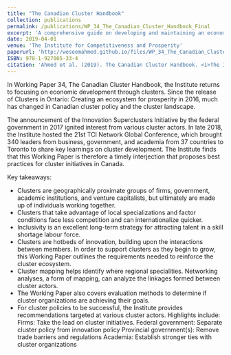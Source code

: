 ```yaml
---
title: "The Canadian Cluster Handbook"
collection: publications
permalink: /publications/WP_34_The_Canadian_Cluster_Handbook_Final
excerpt: 'A comprehensive guide on developing and maintaining an economic cluster ecosystem in Canada.'
date: 2019-04-01
venue: 'The Institute for Competitiveness and Prosperity'
paperurl: 'http://weseemahmed.github.io/files/WP_34_The_Canadian_Cluster_Handbook_Final.pdf'
ISBN: 978-1-927065-33-4
citation: 'Ahmed et al. (2019). The Canadian Cluster Handbook. <i>The Institute for Competitiveness and Prosperity</i>.'
---
```

In Working Paper 34, The Canadian Cluster Handbook, the Institute returns to focusing on economic development through clusters. Since the release of Clusters in Ontario: Creating an ecosystem for prosperity in 2016, much has changed in Canadian cluster policy and the cluster landscape.

The announcement of the Innovation Superclusters Initiative by the federal government in 2017 ignited interest from various cluster actors. In late 2018, the Institute hosted the 21st TCI Network Global Conference, which brought 340 leaders from business, government, and academia from 37 countries to Toronto to share key learnings on cluster development. The Institute finds that this Working Paper is therefore a timely interjection that proposes best practices for cluster initiatives in Canada.

Key takeaways:

- Clusters are geographically proximate groups of firms, government, academic institutions, and venture capitalists, but ultimately are made up of individuals working together.
- Clusters that take advantage of local specializations and factor conditions face less competition and can internationalize quicker.
- Inclusivity is an excellent long-term strategy for attracting talent in a skill shortage labour force.
- Clusters are hotbeds of innovation, building upon the interactions between members. In order to support clusters as they begin to grow, this Working Paper outlines the requirements needed to reinforce the cluster ecosystem.
- Cluster mapping helps identify where regional specialities. Networking analyses, a form of mapping, can analyze the linkages formed between cluster actors.
- The Working Paper also covers evaluation methods to determine if cluster organizations are achieving their goals.
- For cluster policies to be successful, the Institute provides recommendations targeted at various cluster actors. Highlights include:
        Firms: Take the lead on cluster initiatives.
        Federal government: Separate cluster policy from innovation policy
        Provincial government(s): Remove trade barriers and regulations
        Academia: Establish stronger ties with cluster organizations
